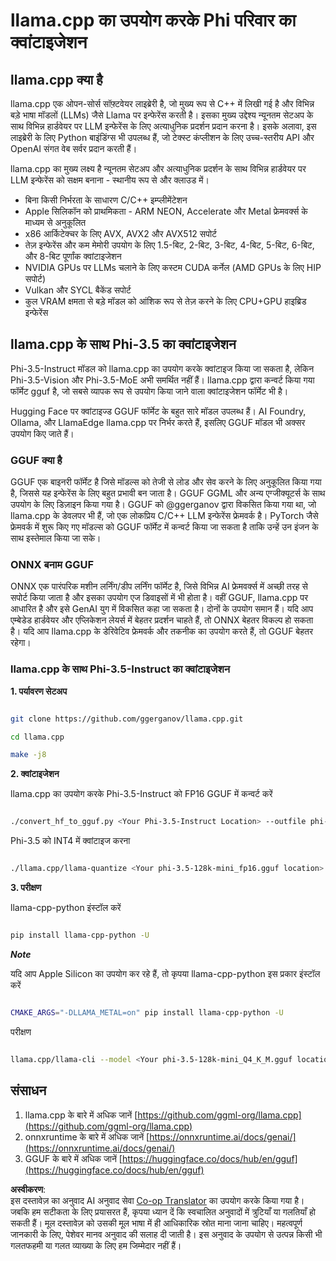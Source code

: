 <!--
CO_OP_TRANSLATOR_METADATA:
{
  "original_hash": "462bddc47427d8785f3c9fd817b346fe",
  "translation_date": "2025-05-08T06:11:33+00:00",
  "source_file": "md/01.Introduction/04/UsingLlamacppQuantifyingPhi.md",
  "language_code": "hi"
}
-->
# **llama.cpp का उपयोग करके Phi परिवार का क्वांटाइजेशन**

## **llama.cpp क्या है**

llama.cpp एक ओपन-सोर्स सॉफ़्टवेयर लाइब्रेरी है, जो मुख्य रूप से C++ में लिखी गई है और विभिन्न बड़े भाषा मॉडलों (LLMs) जैसे Llama पर इन्फेरेंस करती है। इसका मुख्य उद्देश्य न्यूनतम सेटअप के साथ विभिन्न हार्डवेयर पर LLM इन्फेरेंस के लिए अत्याधुनिक प्रदर्शन प्रदान करना है। इसके अलावा, इस लाइब्रेरी के लिए Python बाइंडिंग्स भी उपलब्ध हैं, जो टेक्स्ट कंप्लीशन के लिए उच्च-स्तरीय API और OpenAI संगत वेब सर्वर प्रदान करती हैं।

llama.cpp का मुख्य लक्ष्य है न्यूनतम सेटअप और अत्याधुनिक प्रदर्शन के साथ विभिन्न हार्डवेयर पर LLM इन्फेरेंस को सक्षम बनाना - स्थानीय रूप से और क्लाउड में।

- बिना किसी निर्भरता के साधारण C/C++ इम्प्लीमेंटेशन
- Apple सिलिकॉन को प्राथमिकता - ARM NEON, Accelerate और Metal फ्रेमवर्क्स के माध्यम से अनुकूलित
- x86 आर्किटेक्चर के लिए AVX, AVX2 और AVX512 सपोर्ट
- तेज़ इन्फेरेंस और कम मेमोरी उपयोग के लिए 1.5-बिट, 2-बिट, 3-बिट, 4-बिट, 5-बिट, 6-बिट, और 8-बिट पूर्णांक क्वांटाइजेशन
- NVIDIA GPUs पर LLMs चलाने के लिए कस्टम CUDA कर्नेल (AMD GPUs के लिए HIP सपोर्ट)
- Vulkan और SYCL बैकेंड सपोर्ट
- कुल VRAM क्षमता से बड़े मॉडल को आंशिक रूप से तेज़ करने के लिए CPU+GPU हाइब्रिड इन्फेरेंस

## **llama.cpp के साथ Phi-3.5 का क्वांटाइजेशन**

Phi-3.5-Instruct मॉडल को llama.cpp का उपयोग करके क्वांटाइज किया जा सकता है, लेकिन Phi-3.5-Vision और Phi-3.5-MoE अभी समर्थित नहीं हैं। llama.cpp द्वारा कन्वर्ट किया गया फॉर्मेट gguf है, जो सबसे व्यापक रूप से उपयोग किया जाने वाला क्वांटाइजेशन फॉर्मेट भी है।

Hugging Face पर क्वांटाइज्ड GGUF फॉर्मेट के बहुत सारे मॉडल उपलब्ध हैं। AI Foundry, Ollama, और LlamaEdge llama.cpp पर निर्भर करते हैं, इसलिए GGUF मॉडल भी अक्सर उपयोग किए जाते हैं।

### **GGUF क्या है**

GGUF एक बाइनरी फॉर्मेट है जिसे मॉडल्स को तेजी से लोड और सेव करने के लिए अनुकूलित किया गया है, जिससे यह इन्फेरेंस के लिए बहुत प्रभावी बन जाता है। GGUF GGML और अन्य एग्जीक्यूटर्स के साथ उपयोग के लिए डिज़ाइन किया गया है। GGUF को @ggerganov द्वारा विकसित किया गया था, जो llama.cpp के डेवलपर भी हैं, जो एक लोकप्रिय C/C++ LLM इन्फेरेंस फ्रेमवर्क है। PyTorch जैसे फ्रेमवर्क में शुरू किए गए मॉडल्स को GGUF फॉर्मेट में कन्वर्ट किया जा सकता है ताकि उन्हें उन इंजन के साथ इस्तेमाल किया जा सके।

### **ONNX बनाम GGUF**

ONNX एक पारंपरिक मशीन लर्निंग/डीप लर्निंग फॉर्मेट है, जिसे विभिन्न AI फ्रेमवर्क्स में अच्छी तरह से सपोर्ट किया जाता है और इसका उपयोग एज डिवाइसों में भी होता है। वहीं GGUF, llama.cpp पर आधारित है और इसे GenAI युग में विकसित कहा जा सकता है। दोनों के उपयोग समान हैं। यदि आप एम्बेडेड हार्डवेयर और एप्लिकेशन लेयर्स में बेहतर प्रदर्शन चाहते हैं, तो ONNX बेहतर विकल्प हो सकता है। यदि आप llama.cpp के डेरिवेटिव फ्रेमवर्क और तकनीक का उपयोग करते हैं, तो GGUF बेहतर रहेगा।

### **llama.cpp के साथ Phi-3.5-Instruct का क्वांटाइजेशन**

**1. पर्यावरण सेटअप**


```bash

git clone https://github.com/ggerganov/llama.cpp.git

cd llama.cpp

make -j8

```


**2. क्वांटाइजेशन**

llama.cpp का उपयोग करके Phi-3.5-Instruct को FP16 GGUF में कन्वर्ट करें


```bash

./convert_hf_to_gguf.py <Your Phi-3.5-Instruct Location> --outfile phi-3.5-128k-mini_fp16.gguf

```

Phi-3.5 को INT4 में क्वांटाइज करना


```bash

./llama.cpp/llama-quantize <Your phi-3.5-128k-mini_fp16.gguf location> ./gguf/phi-3.5-128k-mini_Q4_K_M.gguf Q4_K_M

```


**3. परीक्षण**

llama-cpp-python इंस्टॉल करें


```bash

pip install llama-cpp-python -U

```

***Note*** 

यदि आप Apple Silicon का उपयोग कर रहे हैं, तो कृपया llama-cpp-python इस प्रकार इंस्टॉल करें


```bash

CMAKE_ARGS="-DLLAMA_METAL=on" pip install llama-cpp-python -U

```

परीक्षण 


```bash

llama.cpp/llama-cli --model <Your phi-3.5-128k-mini_Q4_K_M.gguf location> --prompt "<|user|>\nCan you introduce .NET<|end|>\n<|assistant|>\n"  --gpu-layers 10

```



## **संसाधन**

1. llama.cpp के बारे में अधिक जानें [https://github.com/ggml-org/llama.cpp](https://github.com/ggml-org/llama.cpp)
2. onnxruntime के बारे में अधिक जानें [https://onnxruntime.ai/docs/genai/](https://onnxruntime.ai/docs/genai/)
3. GGUF के बारे में अधिक जानें [https://huggingface.co/docs/hub/en/gguf](https://huggingface.co/docs/hub/en/gguf)

**अस्वीकरण**:  
इस दस्तावेज़ का अनुवाद AI अनुवाद सेवा [Co-op Translator](https://github.com/Azure/co-op-translator) का उपयोग करके किया गया है। जबकि हम सटीकता के लिए प्रयासरत हैं, कृपया ध्यान दें कि स्वचालित अनुवादों में त्रुटियाँ या गलतियाँ हो सकती हैं। मूल दस्तावेज़ को उसकी मूल भाषा में ही आधिकारिक स्रोत माना जाना चाहिए। महत्वपूर्ण जानकारी के लिए, पेशेवर मानव अनुवाद की सलाह दी जाती है। इस अनुवाद के उपयोग से उत्पन्न किसी भी गलतफहमी या गलत व्याख्या के लिए हम जिम्मेदार नहीं हैं।